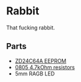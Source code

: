 # Rabbit

That fucking rabbit.

## Parts

- [ZD24C64A EEPROM](https://www.lcsc.com/product-detail/EEPROM_Zetta-ZD24C64A-XGMT_C2875852.html)
- [0805 4.7kOhm resistors](https://www.lcsc.com/product-detail/Chip-Resistor-Surface-Mount_VO-SCR0805J4K7_C3017854.html)
- 5mm RAGB LED
